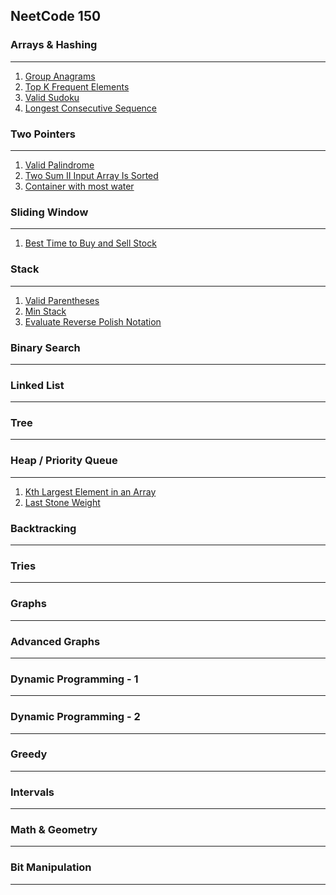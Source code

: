 ## NeetCode 150

### Arrays & Hashing

-------------------------------------------------------------------------------------------
 1. [Group Anagrams ](problems/hashing/group-anagram.md)                             
 2. [Top K Frequent Elements](problems/hashing/top-k-frequent-elements.md)           
 3. [Valid Sudoku](problems/hashing/valid-sudoku.md)                                 
 4. [Longest Consecutive Sequence](problems/hashing/longest-consecutive-sequence.md) 

 ### Two Pointers

-------------------------------------------------------------------------------------------
 1. [Valid Palindrome](./problems/two-pointers/valid-palindrome.md)                        
 2. [Two Sum II Input Array Is Sorted](./problems/two-pointers/two-sum-ii-sorted-array.md) 
 3. [Container with most water](./problems/two-pointers/container-with-most-water.md)      


### Sliding Window 

------------------------------------------------------------------------------------------------
 1) [Best Time to Buy and Sell Stock](./problems/sliding-window/best-time-to-buy-sell-stock.md) 


### Stack
                                                                              
------------------------------------------------------------------------------------
 1) [Valid Parentheses](./problems/stack/valid-parentheses.md)                      
 2) [Min Stack](./problems/stack/min-stack.md)                                      
 3) [Evaluate Reverse Polish Notation](./problems/stack/reverse-polish-notation.md) 


### Binary Search

---------------
               


### Linked List

-------------
             


### Tree

-------
       


### Heap / Priority Queue

---------------------------------------------------------------------------------------
 1) [Kth Largest Element in an Array](./problems/heap/kth-largest-element-in-array.md) 
 2) [Last Stone Weight](./problems/heap/last-stone-weight.md)                          


### Backtracking

--------------
              


### Tries

-------
       


### Graphs

--------
        


### Advanced Graphs

-----------------
                 



### Dynamic Programming - 1 

-------------------------
                         


### Dynamic Programming - 2

--------------------------
                          



### Greedy

--------
        


### Intervals

-----------
           


### Math & Geometry

-----------------
                 


### Bit Manipulation

------------------
                  
